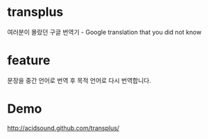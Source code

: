 transplus
=========

여러분이 몰랐던 구글 번역기 - Google translation that you did not know


feature
=======
문장을 중간 언어로 번역 후 목적 언어로 다시 번역합니다.

Demo
=======
http://acidsound.github.com/transplus/
